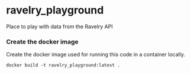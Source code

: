 # ravelry_playground
Place to play with data from the Ravelry API

### Create the docker image
Create the docker image used for running this code in a container locally.

```
docker build -t ravelry_playground:latest .
```
